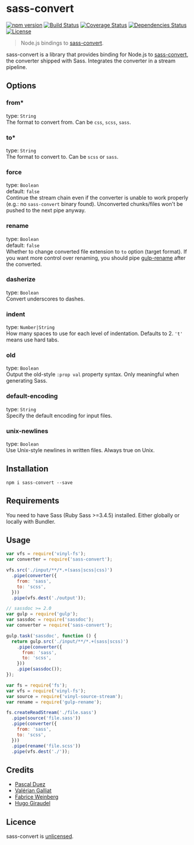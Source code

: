 # sass-convert

[![npm version][npm-image]][npm-url]
[![Build Status][travis-image]][travis-url]
[![Coverage Status][coveralls-image]][coveralls-url]
[![Dependencies Status][depstat-image]][depstat-url]
[![License][license-image]][license-url]

> Node.js bindings to [sass-convert].

sass-convert is a library that provides binding for Node.js to [sass-convert],
the converter shipped with Sass. Integrates the converter in a stream pipeline.


## Options

### from*
type: `String`  
The format to convert from. Can be `css`, `scss`, `sass`.

### to*
type: `String`  
The format to convert to. Can be `scss` or `sass`.

### force
type: `Boolean`  
default: `false`  
Continue the stream chain even if the converter is unable to work properly
(e.g.: no `sass-convert` binary found). Unconverted chunks/files won't be pushed
to the next pipe anyway.

### rename
type: `Boolean`  
default: `false`  
Whether to change converted file extension to `to` option (target format).
If you want more control over renaming, you should pipe [gulp-rename]
after the converted.


### dasherize
type: `Boolean`  
Convert underscores to dashes.

### indent
type: `Number|String`  
How many spaces to use for each level of indentation. Defaults to 2.
`'t'` means use hard tabs.

### old
type: `Boolean`  
Output the old-style `:prop val` property syntax.
Only meaningful when generating Sass.

### default-encoding
type: `String`  
Specify the default encoding for input files.

### unix-newlines
type: `Boolean`  
Use Unix-style newlines in written files.
Always true on Unix.


## Installation

```
npm i sass-convert --save
```

## Requirements

You need to have Sass (Ruby Sass >=3.4.5) installed.
Either globally or locally with Bundler.


## Usage

```js
var vfs = require('vinyl-fs');
var converter = require('sass-convert');

vfs.src('./input/**/*.+(sass|scss|css)')
  .pipe(converter({
    from: 'sass',
    to: 'scss',
  }))
  .pipe(vfs.dest('./output'));

```

```js
// sassdoc >= 2.0
var gulp = require('gulp');
var sassdoc = require('sassdoc');
var converter = require('sass-convert');

gulp.task('sassdoc', function () {
  return gulp.src('./input/**/*.+(sass|scss)')
    .pipe(converter({
      from: 'sass',
      to: 'scss',
    }))
    .pipe(sassdoc());
});
```

```js
var fs = require('fs');
var vfs = require('vinyl-fs');
var source = require('vinyl-source-stream');
var rename = require('gulp-rename');

fs.createReadStream('./file.sass')
  .pipe(source('file.sass'))
  .pipe(converter({
    from: 'sass',
    to: 'scss',
  }))
  .pipe(rename('file.scss'))
  .pipe(vfs.dest('./'));
```

## Credits

* [Pascal Duez](https://twitter.com/pascalduez)
* [Valérian Galliat](https://twitter.com/valeriangalliat)
* [Fabrice Weinberg](https://twitter.com/fweinb)
* [Hugo Giraudel](http://twitter.com/HugoGiraudel)


## Licence

sass-convert is [unlicensed](http://unlicense.org/).


[sass-convert]: http://sass-lang.com/documentation/#executables
[gulp-rename]: https://github.com/hparra/gulp-rename

[npm-url]: https://www.npmjs.org/package/sass-convert
[npm-image]: http://img.shields.io/npm/v/sass-convert.svg?style=flat-square
[travis-url]: https://travis-ci.org/SassDoc/sass-convert?branch=master
[travis-image]: http://img.shields.io/travis/SassDoc/sass-convert.svg?style=flat-square
[coveralls-url]: https://coveralls.io/r/SassDoc/sass-convert
[coveralls-image]: https://img.shields.io/coveralls/SassDoc/sass-convert.svg?style=flat-square
[depstat-url]: https://david-dm.org/SassDoc/sass-convert
[depstat-image]: https://david-dm.org/SassDoc/sass-convert.svg?style=flat-square
[license-image]: http://img.shields.io/npm/l/sass-convert.svg?style=flat-square
[license-url]: LICENSE.md
